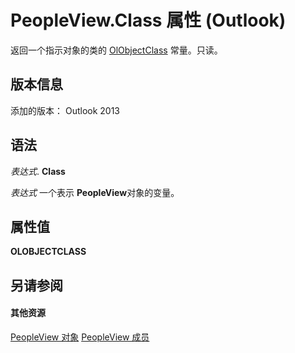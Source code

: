 
# PeopleView.Class 属性 (Outlook)
返回一个指示对象的类的 [OlObjectClass](33d724b3-df3c-2a7f-a80f-93b66d96f588.md) 常量。只读。

## 版本信息

添加的版本： Outlook 2013


## 语法

 _表达式_. **Class**

 _表达式_ 一个表示 **PeopleView**对象的变量。


## 属性值

 **OLOBJECTCLASS**


## 另请参阅


#### 其他资源


[PeopleView 对象](7b569709-5da8-a950-a0fb-9d64b520a21b.md)
[PeopleView 成员](http://msdn.microsoft.com/library/87b0295a-ab7d-28dd-cdf8-7e4331c3b802%28Office.15%29.aspx)